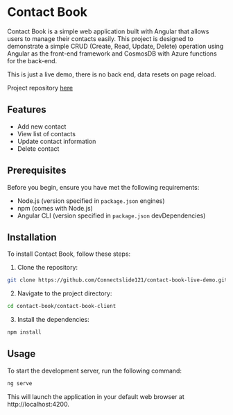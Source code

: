 # Contact Book

Contact Book is a simple web application built with Angular that allows users to manage their contacts easily. This project is designed to demonstrate a simple CRUD (Create, Read, Update, Delete) operation using Angular as the front-end framework and CosmosDB with Azure functions for the back-end.

This is just a live demo, there is no back end, data resets on page reload.

Project repository [here](https://github.com/Connectslide121/contact-book)

## Features

- Add new contact
- View list of contacts
- Update contact information
- Delete contact

## Prerequisites

Before you begin, ensure you have met the following requirements:

- Node.js (version specified in `package.json` engines)
- npm (comes with Node.js)
- Angular CLI (version specified in `package.json` devDependencies)

## Installation

To install Contact Book, follow these steps:

1. Clone the repository:

```bash
git clone https://github.com/Connectslide121/contact-book-live-demo.git
```

2. Navigate to the project directory:

```bash
cd contact-book/contact-book-client
```

3. Install the dependencies:

```bash
npm install
```

## Usage

To start the development server, run the following command:

```bash
ng serve
```

This will launch the application in your default web browser at http://localhost:4200.
